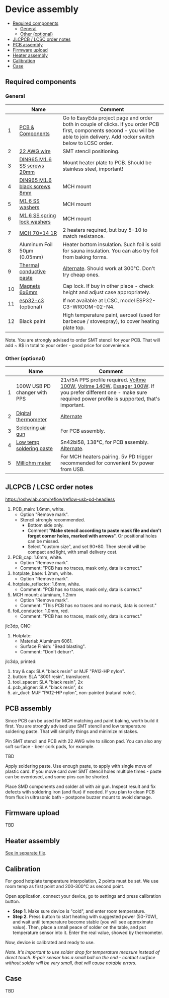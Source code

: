 Device assembly <!-- omit in toc -->
===============

- [Required components](#required-components)
  - [General](#general)
  - [Other (optional)](#other-optional)
- [JLCPCB / LCSC order notes](#jlcpcb--lcsc-order-notes)
- [PCB assembly](#pcb-assembly)
- [Firmware upload](#firmware-upload)
- [Heater assembly](#heater-assembly)
- [Calibration](#calibration)
- [Case](#case)


## Required components

### General

&nbsp; | Name | Comment
-------|------|--------
1 | [PCB & Components](https://oshwlab.com/reflow/reflow-usb-pd-headless) | Go to EasyEda project page and order both in couple of clicks. If you order PCB first, components second - you will be able to join delivery. Add rocker switch below to LCSC order.
2 | [22 AWG wire](https://www.aliexpress.com/item/1005003732230847.html) | SMT stencil positioning.
3 | [DIN965 M1.6 SS screws 20mm](https://www.aliexpress.com/item/33013472653.html) | Mount heater plate to PCB. Should be stainless steel, important!
4 | [DIN965 M1.6 black screws 8mm](https://www.aliexpress.com/item/4000217127933.html) | MCH mount
5 | [M1.6 SS washers](https://www.aliexpress.com/item/4000222547150.html) | MCH mount
6 | [M1.6 SS spring lock washers](https://www.aliexpress.com/item/4000222556028.html) | MCH mount
7 | [MCH 70*14 1R](https://www.aliexpress.com/item/32966428374.html) | 2 heaters required, but buy 5-10 to match resistance.
8 | Aluminum Foil 50μm (0.05mm) | Heater bottom insulation. Such foil is sold for sauna insulation. You can also try foil from baking forms.
9 | [Thermal conductive paste](https://www.aliexpress.com/item/1005006085448629.html) | [Alternate](https://www.aliexpress.com/item/32870824982.html). Should work at 300°C. Don't try cheap ones.
10 | [Magnets 6x6mm](https://www.aliexpress.com/item/1005005114069840.html) | Cap lock. If buy in other place - check height and adjust case appropriately.
11 | [esp32-c3](https://www.aliexpress.com/item/1005004386637738.html) (optional) | If not available at LCSC, model ESP32-C3-WROOM-02-N4.
12 | Black paint | High temperature paint, aerosol (used for barbecue / stovespray), to cover heating plate top.

Note. You are strongly advised to order SMT stencil for your PCB. That will
add ~ 8$ in total to your order - good price for convenience.


### Other (optional)

&nbsp; | Name | Comment
-------|------|--------
1 | 100W USB PD changer with PPS | 21v/5A PPS profile required. [Voltme 100W](https://www.aliexpress.com/item/1005004624922429.html), [Voltme 140W](https://www.aliexpress.com/item/1005004777502660.html), [Essager 100W](https://www.aliexpress.com/item/1005006436990810.html). If you prefer different one - make sure required power profile is supported, that's important.
2 | [Digital thermometer](https://www.aliexpress.com/item/32815540975.html) | [Alternate](https://www.aliexpress.com/item/32803473451.html) | For temperature calibration.
3 | [Soldering air gun](https://www.aliexpress.com/item/1005006099512955.html) | For PCB assembly.
4 | [Low temp soldering paste](https://www.aliexpress.com/item/1005006023229246.html) | Sn42bi58, 138°C, for PCB assembly. [Alternate](https://www.aliexpress.com/item/1005006724027713.html).
5 | [Milliohm meter](https://www.aliexpress.com/item/1005006408703765.html) | For MCH heaters pairing. 5v PD trigger recommended for convenient 5v power from USB.


## JLCPCB / LCSC order notes

https://oshwlab.com/reflow/reflow-usb-pd-headless

1. PCB_main: 1.6mm, white.
   - Option "Remove mark".
   - Stencil strongly recommended.
     - Bottom side only.
     - Comment "**Make stencil according to paste mask file and don't forget corner holes, marked with arrows**". Or positional holes can be missed.
     - Select "custom size", and set 90\*80. Then stencil will be compact and
       light, with small delivery cost.
2. PCB_cap: 1.6mm, white.
   - Option "Remove mark".
   - Comment: "PCB has no traces, mask only, data is correct."
3. hotplate_base: 1.2mm, white.
   - Option "Remove mark".
4. hotplate_reflector: 1.6mm, white.
   - Comment: "PCB has no traces, mask only, data is correct."
5. MCH mount: aluminum, 1.2mm
   - Option "Remove mark".
   - Comment: "This PCB has no traces and no mask, data is correct."
6. foil_conductor: 1.0mm, red.
   - Comment: "PCB has no traces, mask only, data is correct."

jlc3dp, CNC:

1. Hotplate:
   - Material: Aluminum 6061.
   - Surface Finish: "Bead blasting".
   - Comment: "Don't deburr".

jlc3dp, printed:

1. tray & cap: SLA "black resin" or MJF "PA12-HP nylon".
2. button: SLA "8001 resin", translucent.
3. tool_spacer: SLA "black resin", 2x
4. pcb_aligner: SLA "black resin", 4x
5. air_duct: MJF "PA12-HP nylon", non-painted (natural color).


## PCB assembly

Since PCB can be used for MCH matching and paint baking, worth build it first.
You are strongly advised use SMT stencil and low temperature soldering paste.
That will simplify things and minimize mistakes.

Pin SMT stencil and PCB with 22 AWG wire to silicon pad. You can also any soft
surface - beer cork pads, for example.

TBD

Apply soldering paste. Use enough paste, to apply with single move of plastic
card. If you move card over SMT stencil holes multiple times - paste can be
overdosed, and some pins can be shorted.

Place SMD components and solder all with air gun. Inspect result and fix defects
with soldering iron (and flux) if needed. If you plan to clean PCB from flux in
ultrasonic bath - postpone buzzer mount to avoid damage.

## Firmware upload

TBD

## Heater assembly

[See in separate file](./heater_assembly.md).


## Calibration

For good hotplate temperature interpolation, 2 points must be set. We use room
temp as first point and 200-300°C as second point.

Open application, connect your device, go to settings and press calibration
button.

- **Step 1**. Make sure device is "cold", and enter room temperature.
- **Step 2**. Press button to start heating with suggested power (50-70W), and
wait until temperature become stable (you will see approximate value). Then,
place a small peace of solder on the table, and put temperature sensor into it.
Enter the real value, showed by thermometer.

Now, device is calibrated and ready to use.

*Note. It's important to use solder drop for temperature measure instead of
direct touch. K-pair sensor has a small ball on the end - contact surface
without solder will be very small, that will cause notable errors.*

## Case

TBD
